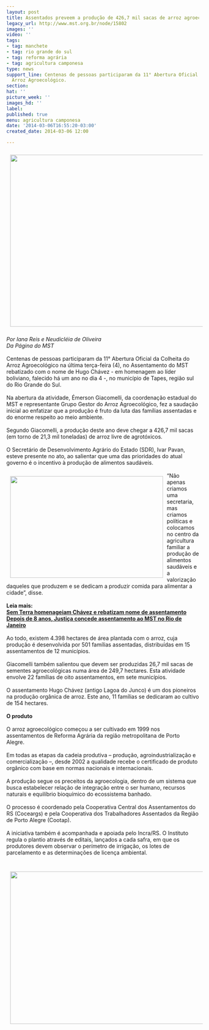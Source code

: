 ```yaml
---
layout: post
title: Assentados preveem a produção de 426,7 mil sacas de arroz agroecológico
legacy_url: http://www.mst.org.br/node/15802
images: ''
video: ''
tags:
- tag: manchete
- tag: rio grande do sul
- tag: reforma agrária
- tag: agricultura camponesa
type: news
support_line: Centenas de pessoas participaram da 11° Abertura Oficial da Colheita  do
  Arroz Agroecológico.
section: 
hat: ''
picture_week: ''
images_hd: ''
label: 
published: true
menu: agricultura camponesa
date: '2014-03-06T16:55:20-03:00'
created_date: 2014-03-06 12:00

---
```

<p><img style="margin: 10px;" src="http://www.mst.org.br/sites/default/files/11%20colheita.jpg" alt="" height="450" width="600"></p><p><em>Por Iana Reis e Neudicléia de Oliveira<br>Da Página do&nbsp;MST<br></em><br>Centenas de pessoas participaram da 11° Abertura Oficial da Colheita do Arroz Agroecológico na última terça-feira (4), no Assentamento do MST rebatizado com o nome de Hugo Chávez - em homenagem ao líder boliviano, falecido há um ano no dia 4 -, no município de Tapes, região sul do Rio Grande do Sul.<br><br>Na abertura da atividade, Émerson Giacomelli, da coordenação estadual do MST e representante Grupo Gestor do Arroz Agroecológico, fez a saudação inicial ao enfatizar que a produção é fruto da luta das famílias assentadas e do enorme respeito ao meio ambiente. <br><br>Segundo Giacomelli, a produção deste ano deve chegar a 426,7 mil sacas (em torno de 21,3 mil toneladas) de arroz livre de agrotóxicos. <br><br>O Secretário de Desenvolvimento Agrário do Estado (SDR), Ivar Pavan, esteve presente no ato, ao salientar que uma das prioridades do atual governo é o incentivo à produção de alimentos saudáveis. <br><br><img style="margin: 10px; float: left;" src="http://www.mst.org.br/sites/default/files/douglas%20arroz2.jpg" alt="" height="266" width="400">“Não apenas criamos uma secretaria, mas criamos políticas e colocamos no centro da agricultura familiar a produção de alimentos saudáveis e a valorização daqueles que produzem e se dedicam a produzir comida para alimentar a cidade”, disse. <br><br><strong>Leia mais:<br></strong><a href="http://www.mst.org.br/node/15800"><strong>Sem Terra homenageiam Chávez e rebatizam nome de assentamento <br></strong></a><a href="http://www.mst.org.br/node/15801"><strong>Depois de 8 anos, Justiça concede assentamento ao MST no Rio de Janeiro </strong><br></a><br>Ao todo, existem 4.398 hectares de área plantada com o arroz, cuja produção é desenvolvida por 501 famílias assentadas, distribuídas em 15 assentamentos de 12 municípios.<br><br>Giacomelli também salientou que devem ser produzidas 26,7 mil sacas de sementes agroecológicas numa área de 249,7 hectares. Esta atividade envolve 22 famílias de oito assentamentos, em sete municípios. <br><br>O assentamento Hugo Chávez (antigo Lagoa do Junco) é um dos pioneiros na produção orgânica de arroz. Este ano, 11 famílias se dedicaram ao cultivo de 154 hectares.<br><br><strong>O produto <br></strong><br>O arroz agroecológico começou a ser cultivado em 1999 nos assentamentos de Reforma Agrária da região metropolitana de Porto Alegre. <br><br>Em todas as etapas da cadeia produtiva – produção, agroindustrialização e comercialização –, desde 2002 a qualidade recebe o certificado de produto orgânico com base em normas nacionais e internacionais.<br><br>A produção segue os preceitos da agroecologia, dentro de um sistema que busca estabelecer relação de integração entre o ser humano, recursos naturais e equilíbrio bioquímico do ecossistema banhado.<br><br>O processo é coordenado pela Cooperativa Central dos Assentamentos do RS (Coceargs) e pela Cooperativa dos Trabalhadores Assentados da Região de Porto Alegre (Cootap).<br><br>A iniciativa também é acompanhada e apoiada pelo Incra/RS. O Instituto regula o plantio através de editais, lançados a cada safra, em que os produtores devem observar o perímetro de irrigação, os lotes de parcelamento e as determinações de licença ambiental.</p><p><br><img style="margin: 10px;" src="http://www.mst.org.br/sites/default/files/douglas%20arroz1.jpg" alt="" height="399" width="600">&nbsp;</p>
